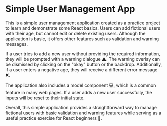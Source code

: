 <h1>Simple User Management App</h1>
<p>This is a simple user management application created as a practice project to learn and demonstrate some React basics. Users can add fictional users with their age, but cannot edit or delete existing users. Although the application is basic, it offers other features such as validation and warning messages.

If a user tries to add a new user without providing the required information, they will be prompted with a warning dialogue ⚠️. The warning overlay can be dismissed by clicking on the "okay" button or the backdrop. Additionally, if a user enters a negative age, they will receive a different error message ❌.

The application also includes a model component 💻, which is a common feature in many web pages. If a user adds a new user successfully, the inputs will be reset to their initial state.

Overall, this simple application provides a straightforward way to manage fictional users with basic validation and warning features while serving as a useful practice exercise for React beginners 🚀.</p>
